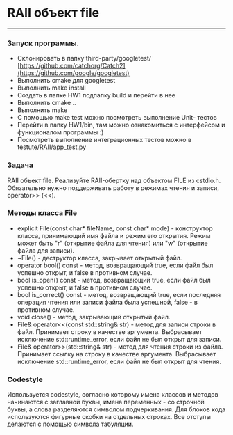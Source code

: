 # RAII объект file

------

### Запуск программы.

- Склонировать в папку third-party/googletest/ [https://github.com/catchorg/Catch2](https://github.com/google/googletest)
- Выполнить cmake для googletest
- Выполнить make install
- Создать в папке HW1 подпапку build и перейти в нее
- Выполнить cmake ..
- Выполнить make
- С помощью make test можно посмотреть выполнение Unit- тестов
- Перейти в папку HW1/bin, там можно ознакомиться с интерфейсом и функционалом программы :)
- Посмотреть выполнение интеграционных тестов можно в testute/RAII/app_test.py



### Задача
RAII объект file. Реализуйте RAII-обертку над объектом FILE из cstdio.h. Обязательно нужно поддерживать работу в режимах чтения и записи, operator>> (<<).

### Методы класса File
- explicit File(const char* fileName, const char* mode) - конструктор класса, принимающий имя файла и режим его открытия. Режим может быть "r" (открытие файла для чтения) или "w" (открытие файла для записи).
- ~File() - деструктор класса, закрывает открытый файл.
- operator bool() const - метод, возвращающий true, если файл был успешно открыт, и false в противном случае.
- bool is_open() const - метод, возвращающий true, если файл был успешно открыт, и false в противном случае.
- bool is_correct() const - метод, возвращающий true, если последняя операция чтения или записи файла была успешной, false - в противном случае.
- void close() - метод, закрывающий открытый файл.
- File& operator<<(const std::string& str) - метод для записи строки в файл. Принимает строку в качестве аргумента. Выбрасывает исключение std::runtime_error, если файл не был открыт для записи.
- File& operator>>(std::string& str) - метод для чтения строки из файла. Принимает ссылку на строку в качестве аргумента. Выбрасывает исключение std::runtime_error, если файл не был открыт для чтения.

### Codestyle
Используется codestyle, согласно которому имена классов и методов начинаются с заглавной буквы, имена переменных - со строчной буквы, а слова разделяются символом подчеркивания. Для блоков кода используются фигурные скобки на отдельных строках. Все отступы делаются с помощью символа табуляции. 



